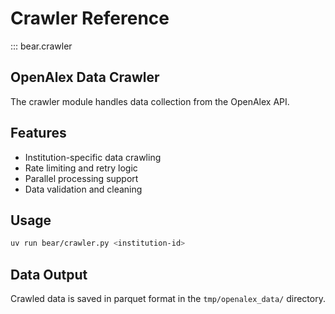 # Crawler Reference

::: bear.crawler

## OpenAlex Data Crawler

The crawler module handles data collection from the OpenAlex API.

## Features

- Institution-specific data crawling
- Rate limiting and retry logic
- Parallel processing support
- Data validation and cleaning

## Usage

```bash
uv run bear/crawler.py <institution-id>
```

## Data Output

Crawled data is saved in parquet format in the `tmp/openalex_data/` directory.

